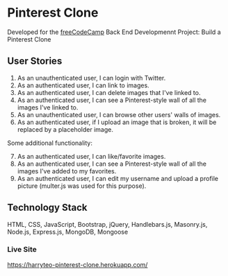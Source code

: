 # Pinterest Clone

Developed for the [freeCodeCamp](https://www.freecodecamp.com/) Back End Developmennt Project: Build a Pinterest Clone

## User Stories
1. As an unauthenticated user, I can login with Twitter.
2. As an authenticated user, I can link to images.
3. As an authenticated user, I can delete images that I've linked to.
4. As an authenticated user, I can see a Pinterest-style wall of all the images I've linked to.
5. As an unauthenticated user, I can browse other users' walls of images.
6. As an authenticated user, if I upload an image that is broken, it will be replaced by a placeholder image. 

Some additional functionality: 

7. As an authenticated user, I can like/favorite images.
8. As an authenticated user, I can see a Pinterest-style wall of all the images I've added to my favorites.
9. As an authenticated user, I can edit my username and upload a profile picture (multer.js was used for this purpose).

## Technology Stack

HTML, CSS, JavaScript, Bootstrap, jQuery, Handlebars.js, Masonry.js, Node.js, Express.js, MongoDB, Mongoose

### Live Site
https://harryteo-pinterest-clone.herokuapp.com/
